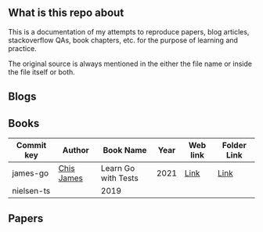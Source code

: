 ## What is this repo about

This is a documentation of my attempts to reproduce papers, blog articles, stackoverflow QAs, book chapters, etc. for the purpose of learning and practice.

The original source is always mentioned in the either the file name or inside the file itself or both.

## Blogs

## Books
| Commit key | Author  | Book Name | Year | Web link | Folder Link |
|------------|---------|-----------|------|----------|-----------------|
|james-go| [Chis James](https://twitter.com/quii) | Learn Go with Tests | 2021| [Link](https://quii.gitbook.io/learn-go-with-tests/) | [Link](https://github.com/mlincon/practice-books-and-blogs/tree/master/books/James_learn-go-with-tests)|
|nielsen-ts| | 2019 | | |


## Papers
